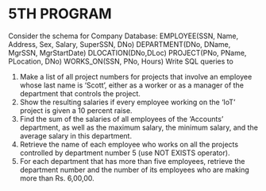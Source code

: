 # 5TH PROGRAM
Consider the schema for Company Database:
EMPLOYEE(SSN, Name, Address, Sex, Salary, SuperSSN, DNo)
DEPARTMENT(DNo, DName, MgrSSN, MgrStartDate)
DLOCATION(DNo,DLoc)
PROJECT(PNo, PName, PLocation, DNo)
WORKS_ON(SSN, PNo, Hours)
Write SQL queries to
1. Make a list of all project numbers for projects that involve an employee whose last name is ‘Scott’, 
either as a worker or as a manager of the department that controls the project.
2. Show the resulting salaries if every employee working on the ‘IoT’ project is given a 10 percent raise.
3. Find the sum of the salaries of all employees of the ‘Accounts’ department, as well as the maximum 
salary, the minimum salary, and the average salary in this department.
4. Retrieve the name of each employee who works on all the projects controlled by department number 5 
(use NOT EXISTS operator).
5. For each department that has more than five employees, retrieve the department number and the number 
of its employees who are making more than Rs. 6,00,00.
